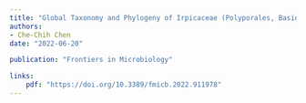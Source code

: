 ```yaml
---
title: "Global Taxonomy and Phylogeny of Irpicaceae (Polyporales, Basidiomycota) With Descriptions of Seven New Species and Proposals of Two New Combinations"
authors:
- Che-Chih Chen
date: "2022-06-20"

publication: "Frontiers in Microbiology"

links:
    pdf: "https://doi.org/10.3389/fmicb.2022.911978"
---
```

